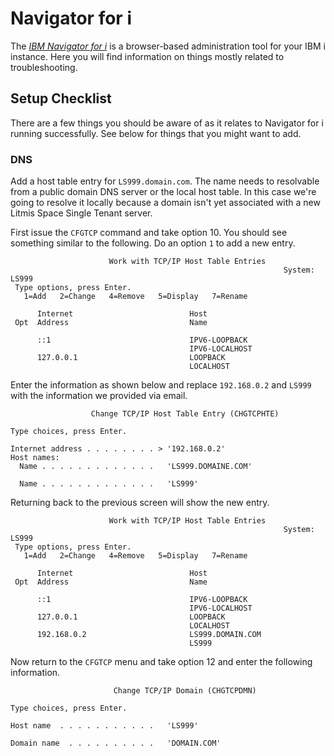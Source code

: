 # Navigator for i

The [_IBM Navigator for i_](https://www.ibm.com/support/knowledgecenter/ssw_ibm_i_73/rzat10/rzatgdirectoroverview.htm) is a browser-based administration tool for your IBM i instance. Here you will find information on things mostly related to troubleshooting.

## Setup Checklist

There are a few things you should be aware of as it relates to Navigator for i running successfully. See below for things that you might want to add.

### DNS

Add a host table entry for `LS999.domain.com`. The name needs to resolvable from a public domain DNS server or the local host table. In this case we're going to resolve it locally because a domain isn't yet associated with a new Litmis Space Single Tenant server.

First issue the `CFGTCP` command and take option 10. You should see something similar to the following. Do an option `1` to add a new entry.

```text
                      Work with TCP/IP Host Table Entries                   
                                                             System:   LS999
 Type options, press Enter.                                                 
   1=Add   2=Change   4=Remove   5=Display   7=Rename                       

      Internet                          Host                                
 Opt  Address                           Name                                

      ::1                               IPV6-LOOPBACK
                                        IPV6-LOCALHOST
      127.0.0.1                         LOOPBACK
                                        LOCALHOST
```

Enter the information as shown below and replace `192.168.0.2` and `LS999` with the information we provided via email.

```text
                  Change TCP/IP Host Table Entry (CHGTCPHTE)

Type choices, press Enter.                                  

Internet address . . . . . . . . > '192.168.0.2'            
Host names:
  Name . . . . . . . . . . . . .   'LS999.DOMAINE.COM'

  Name . . . . . . . . . . . . .   'LS999'
```

Returning back to the previous screen will show the new entry.

```text
                      Work with TCP/IP Host Table Entries                   
                                                             System:   LS999
 Type options, press Enter.                                                 
   1=Add   2=Change   4=Remove   5=Display   7=Rename                       

      Internet                          Host                                
 Opt  Address                           Name                                

      ::1                               IPV6-LOOPBACK
                                        IPV6-LOCALHOST
      127.0.0.1                         LOOPBACK
                                        LOCALHOST
      192.168.0.2                       LS999.DOMAIN.COM
                                        LS999
```

Now return to the `CFGTCP` menu and take option 12 and enter the following information.

```text
                       Change TCP/IP Domain (CHGTCPDMN)

Type choices, press Enter.                             

Host name  . . . . . . . . . . .   'LS999'

Domain name  . . . . . . . . . .   'DOMAIN.COM'
```

